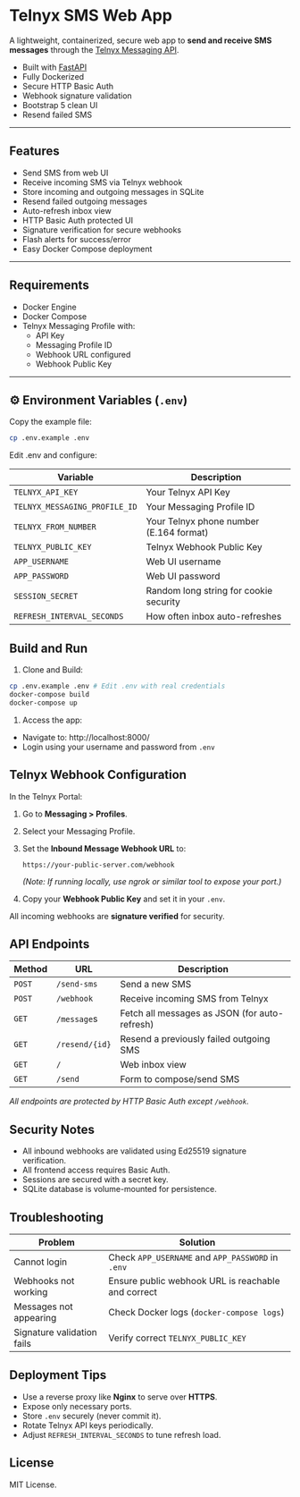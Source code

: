 # Telnyx SMS Web App

A lightweight, containerized, secure web app to **send and receive SMS messages** through the [Telnyx Messaging API](https://developers.telnyx.com/docs/messaging).

- Built with [FastAPI](https://fastapi.tiangolo.com/)  
- Fully Dockerized  
- Secure HTTP Basic Auth  
- Webhook signature validation  
- Bootstrap 5 clean UI  
- Resend failed SMS

---

## Features

- Send SMS from web UI
- Receive incoming SMS via Telnyx webhook
- Store incoming and outgoing messages in SQLite
- Resend failed outgoing messages
- Auto-refresh inbox view
- HTTP Basic Auth protected UI
- Signature verification for secure webhooks
- Flash alerts for success/error
- Easy Docker Compose deployment

---

## Requirements

- Docker Engine
- Docker Compose
- Telnyx Messaging Profile with:
  - API Key
  - Messaging Profile ID
  - Webhook URL configured
  - Webhook Public Key

---

## ⚙️ Environment Variables (`.env`)

Copy the example file:

```bash
cp .env.example .env
```

Edit .env and configure:

| Variable | Description |
| -------- | ----------- |
|`TELNYX_API_KEY`|Your Telnyx API Key|
|`TELNYX_MESSAGING_PROFILE_ID`|Your Messaging Profile ID|
|`TELNYX_FROM_NUMBER`|Your Telnyx phone number (E.164 format)|
|`TELNYX_PUBLIC_KEY`|Telnyx Webhook Public Key|
|`APP_USERNAME`|Web UI username|
|`APP_PASSWORD`|Web UI password|
|`SESSION_SECRET`|Random long string for cookie security|
|`REFRESH_INTERVAL_SECONDS`|How often inbox auto-refreshes|

## Build and Run

1. Clone and Build:

```bash
cp .env.example .env # Edit .env with real credentials
docker-compose build
docker-compose up
```

1. Access the app:

- Navigate to: http://localhost:8000/
- Login using your username and password from `.env`

## Telnyx Webhook Configuration

In the Telnyx Portal:

1. Go to **Messaging > Profiles**.
1. Select your Messaging Profile.
1. Set the **Inbound Message Webhook URL** to:

    ```
    https://your-public-server.com/webhook
    ```

    _(Note: If running locally, use ngrok or similar tool to expose your port.)_

1. Copy your **Webhook Public Key** and set it in your `.env`.

All incoming webhooks are **signature verified** for security.

## API Endpoints

| Method | URL | Description |
| ------ | --- | ----------- |
| `POST` | `/send-sms` | Send a new SMS |
| `POST` | `/webhook` | Receive incoming SMS from Telnyx |
| `GET` | `/message`s | Fetch all messages as JSON (for auto-refresh) |
| `GET` | `/resend/{id}` | Resend a previously failed outgoing SMS |
| `GET` | `/` | Web inbox view |
| `GET` | `/send` | Form to compose/send SMS |

_All endpoints are protected by HTTP Basic Auth except `/webhook`._

## Security Notes

- All inbound webhooks are validated using Ed25519 signature verification.
- All frontend access requires Basic Auth.
- Sessions are secured with a secret key.
- SQLite database is volume-mounted for persistence.

## Troubleshooting

| Problem | Solution |
| ------- | -------- |
| Cannot login | Check `APP_USERNAME` and `APP_PASSWORD` in `.env` |
| Webhooks not working | Ensure public webhook URL is reachable and correct |
| Messages not appearing | Check Docker logs (`docker-compose logs`) |
| Signature validation fails | Verify correct `TELNYX_PUBLIC_KEY` |

## Deployment Tips

- Use a reverse proxy like **Nginx** to serve over **HTTPS**.
- Expose only necessary ports.
- Store `.env` securely (never commit it).
- Rotate Telnyx API keys periodically.
- Adjust `REFRESH_INTERVAL_SECONDS` to tune refresh load.

## License

MIT License.
